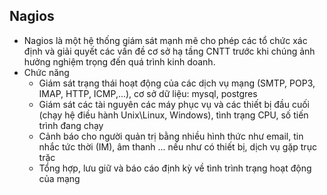 ## Nagios
* Nagios là một hệ thống giám sát mạnh mẽ cho phép các tổ chức xác định và giải quyết các vấn đề cơ sở hạ tầng CNTT trước khi chúng ảnh hưởng nghiệm trọng đến quá trình kinh doanh.
* Chức năng
  + Giám sát trạng thái hoạt động của các dịch vụ mạng (SMTP, POP3, IMAP, HTTP, ICMP,...), cơ sở dữ liệu: mysql, postgres
  + Giám sát các tài nguyên các máy phục vụ và các thiết bị đầu cuối (chạy hệ điều hành Unix\Linux, Windows), tình trạng CPU, số tiến trình đang chạy
  + Cảnh báo cho người quản trị bằng nhiều hình thức như email, tin nhắc tức thời (IM), âm thanh ... nếu như có thiết bị, dịch vụ gặp trục trặc
  + Tổng hợp, lưu giữ và báo cáo định kỳ về tình trình trạng hoạt động của mạng